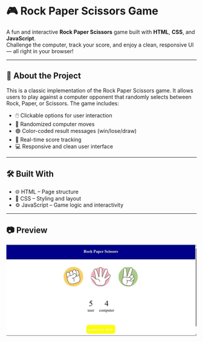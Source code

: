 # 🎮 Rock Paper Scissors Game

A fun and interactive **Rock Paper Scissors** game built with **HTML**, **CSS**, and **JavaScript**.  
Challenge the computer, track your score, and enjoy a clean, responsive UI — all right in your browser!

---

## 🧠 About the Project

This is a classic implementation of the Rock Paper Scissors game. It allows users to play against a computer opponent that randomly selects between Rock, Paper, or Scissors. The game includes:

- 🖱️ Clickable options for user interaction
- 🤖 Randomized computer moves
- 🟢 Color-coded result messages (win/lose/draw)
- 🧮 Real-time score tracking
- 💻 Responsive and clean user interface

---

## 🛠️ Built With

- 🌐 HTML – Page structure
- 🎨 CSS – Styling and layout
- ⚙️ JavaScript – Game logic and interactivity

---

## 📷 Preview

<img src="preview.jpg" width="600" alt="Game Preview"/>
